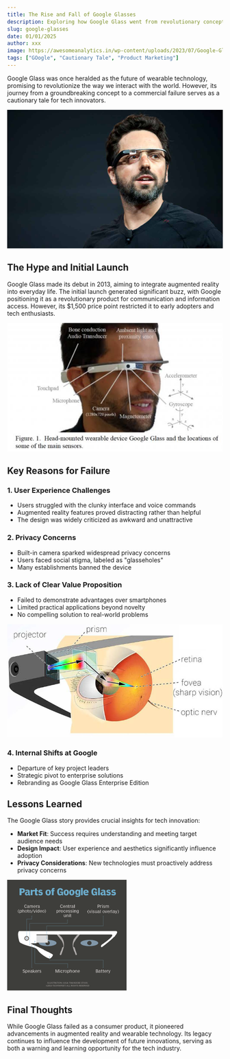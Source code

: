 ```yaml
---
title: The Rise and Fall of Google Glasses
description: Exploring how Google Glass went from revolutionary concept to commercial failure
slug: google-glasses
date: 01/01/2025
author: xxx
image: https://awesomeanalytics.in/wp-content/uploads/2023/07/Google-Glass-The-biggest-failure-of-Google.jpg
tags: ["GOogle", "Cautionary Tale", "Product Marketing"]
---
```


Google Glass was once heralded as the future of wearable technology, promising to revolutionize the way we interact with the world. However, its journey from a groundbreaking concept to a commercial failure serves as a cautionary tale for tech innovators.

![Google Glass Introduction](https://raw.githubusercontent.com/tanush-em/adeptus-assets/master/uploads/ART005/Pics1.jpg)

## The Hype and Initial Launch

Google Glass made its debut in 2013, aiming to integrate augmented reality into everyday life. The initial launch generated significant buzz, with Google positioning it as a revolutionary product for communication and information access. However, its $1,500 price point restricted it to early adopters and tech enthusiasts.

![Google Glass Launch Event](https://raw.githubusercontent.com/tanush-em/adeptus-assets/master/uploads/ART005/Pics2.jpg)

## Key Reasons for Failure

### 1. User Experience Challenges
- Users struggled with the clunky interface and voice commands
- Augmented reality features proved distracting rather than helpful
- The design was widely criticized as awkward and unattractive

### 2. Privacy Concerns
- Built-in camera sparked widespread privacy concerns
- Users faced social stigma, labeled as "glasseholes"
- Many establishments banned the device

### 3. Lack of Clear Value Proposition
- Failed to demonstrate advantages over smartphones
- Limited practical applications beyond novelty
- No compelling solution to real-world problems

![Google Glass Usage](https://raw.githubusercontent.com/tanush-em/adeptus-assets/master/uploads/ART005/Pics3.jpg)

### 4. Internal Shifts at Google
- Departure of key project leaders
- Strategic pivot to enterprise solutions
- Rebranding as Google Glass Enterprise Edition

## Lessons Learned

The Google Glass story provides crucial insights for tech innovation:

- **Market Fit**: Success requires understanding and meeting target audience needs
- **Design Impact**: User experience and aesthetics significantly influence adoption
- **Privacy Considerations**: New technologies must proactively address privacy concerns

![Google Glass Enterprise](https://raw.githubusercontent.com/tanush-em/adeptus-assets/master/uploads/ART005/Pics4.png)

## Final Thoughts

While Google Glass failed as a consumer product, it pioneered advancements in augmented reality and wearable technology. Its legacy continues to influence the development of future innovations, serving as both a warning and learning opportunity for the tech industry.